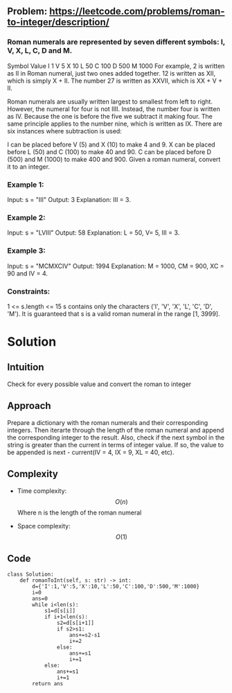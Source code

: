## Problem: https://leetcode.com/problems/roman-to-integer/description/
### Roman numerals are represented by seven different symbols: I, V, X, L, C, D and M.

Symbol       Value
I             1
V             5
X             10
L             50
C             100
D             500
M             1000
For example, 2 is written as II in Roman numeral, just two ones added together. 12 is written as XII, which is simply X + II. The number 27 is written as XXVII, which is XX + V + II.

Roman numerals are usually written largest to smallest from left to right. However, the numeral for four is not IIII. Instead, the number four is written as IV. Because the one is before the five we subtract it making four. The same principle applies to the number nine, which is written as IX. There are six instances where subtraction is used:

I can be placed before V (5) and X (10) to make 4 and 9. 
X can be placed before L (50) and C (100) to make 40 and 90. 
C can be placed before D (500) and M (1000) to make 400 and 900.
Given a roman numeral, convert it to an integer.

 
### Example 1:

Input: s = "III"
Output: 3
Explanation: III = 3.

### Example 2:
Input: s = "LVIII"
Output: 58
Explanation: L = 50, V= 5, III = 3.

### Example 3:
Input: s = "MCMXCIV"
Output: 1994
Explanation: M = 1000, CM = 900, XC = 90 and IV = 4.
 

### Constraints:
1 <= s.length <= 15
s contains only the characters ('I', 'V', 'X', 'L', 'C', 'D', 'M').
It is guaranteed that s is a valid roman numeral in the range [1, 3999].

# Solution
## Intuition
Check for every possible value and convert the roman to integer


## Approach
Prepare a dictionary with the roman numerals and their corresponding integers. Then iterarte through the length of the roman numeral and append the corresponding integer to the result. Also, check if the next symbol in the string is greater than the current in terms of integer value. If so, the value to be appended is next - current(IV = 4, IX = 9, XL = 40, etc).

## Complexity
- Time complexity:
$$O(n)$$ Where n is the length of the roman numeral

- Space complexity:
$$O(1)$$

## Code
```python3 []
class Solution:
    def romanToInt(self, s: str) -> int:
        d={'I':1,'V':5,'X':10,'L':50,'C':100,'D':500,'M':1000}
        i=0
        ans=0
        while i<len(s):
            s1=d[s[i]]
            if i+1<len(s):
                s2=d[s[i+1]]
                if s2>s1:
                    ans+=s2-s1
                    i+=2
                else:
                    ans+=s1
                    i+=1
            else:
                ans+=s1
                i+=1
        return ans
```
